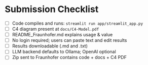 # Submission Checklist

- [ ] Code compiles and runs: `streamlit run app/streamlit_app.py`
- [ ] C4 diagram present at `docs/C4-Model.pdf`
- [ ] README_Fraunhofer.md explains usage & value
- [ ] No login required; users can paste text and edit results
- [ ] Results downloadable (.md and .txt)
- [ ] LLM backend defaults to Ollama; OpenAI optional
- [ ] Zip sent to Fraunhofer contains code + docs + C4 PDF
